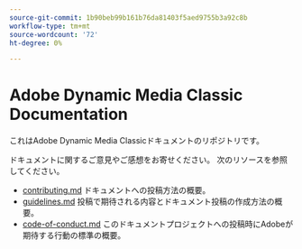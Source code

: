 ```yaml
---
source-git-commit: 1b90beb99b161b76da81403f5aed9755b3a92c8b
workflow-type: tm+mt
source-wordcount: '72'
ht-degree: 0%

---
```

# Adobe Dynamic Media Classic Documentation

これはAdobe Dynamic Media Classicドキュメントのリポジトリです。

ドキュメントに関するご意見やご感想をお寄せください。 次のリソースを参照してください。

* [contributing.md](contributing.md) ドキュメントへの投稿方法の概要。
* [guidelines.md](guidelines.md) 投稿で期待される内容とドキュメント投稿の作成方法の概要。
* [code-of-conduct.md](code-of-conduct.md) このドキュメントプロジェクトへの投稿時にAdobeが期待する行動の標準の概要。
